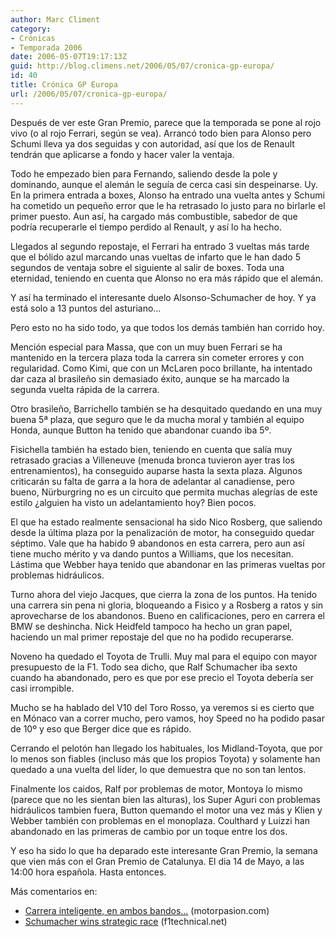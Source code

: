 ```yaml
---
author: Marc Climent
category:
- Crónicas
- Temporada 2006
date: 2006-05-07T19:17:13Z
guid: http://blog.climens.net/2006/05/07/cronica-gp-europa/
id: 40
title: Crónica GP Europa
url: /2006/05/07/cronica-gp-europa/
---
```


Después de ver este Gran Premio, parece que la temporada se pone al rojo vivo (o al rojo Ferrari, según se vea). Arrancó todo bien para Alonso pero Schumi lleva ya dos seguidas y con autoridad, así que los de Renault tendrán que aplicarse a fondo y hacer valer la ventaja.

Todo he empezado bien para Fernando, saliendo desde la pole y dominando, aunque el alemán le seguía de cerca casi sin despeinarse. Uy. En la primera entrada a boxes, Alonso ha entrado una vuelta antes y Schumi ha cometido un pequeño error que le ha retrasado lo justo para no birlarle el primer puesto. Aun así, ha cargado más combustible, sabedor de que podría recuperarle el tiempo perdido al Renault, y así lo ha hecho.

Llegados al segundo repostaje, el Ferrari ha entrado 3 vueltas más tarde que el bólido azul marcando unas vueltas de infarto que le han dado 5 segundos de ventaja sobre el siguiente al salir de boxes. Toda una eternidad, teniendo en cuenta que Alonso no era más rápido que el alemán.

Y así ha terminado el interesante duelo Alsonso-Schumacher de hoy. Y ya está solo a 13 puntos del asturiano&#8230;

<!--more-->

Pero esto no ha sido todo, ya que todos los demás también han corrido hoy.

Mención especial para Massa, que con un muy buen Ferrari se ha mantenido en la tercera plaza toda la carrera sin cometer errores y con regularidad. Como Kimi, que con un McLaren poco brillante, ha intentado dar caza al brasileño sin demasiado éxito, aunque se ha marcado la segunda vuelta rápida de la carrera.

Otro brasileño, Barrichello también se ha desquitado quedando en una muy buena 5ª plaza, que seguro que le da mucha moral y también al equipo Honda, aunque Button ha tenido que abandonar cuando iba 5º.

Fisichella también ha estado bien, teniendo en cuenta que salía muy retrasado gracias a Villeneuve (menuda bronca tuvieron ayer tras los entrenamientos), ha conseguido auparse hasta la sexta plaza. Algunos criticarán su falta de garra a la hora de adelantar al canadiense, pero bueno, Nürburgring no es un circuito que permita muchas alegrías de este estilo ¿alguien ha visto un adelantamiento hoy? Bien pocos.

El que ha estado realmente sensacional ha sido Nico Rosberg, que saliendo desde la última plaza por la penalización de motor, ha conseguido quedar séptimo. Vale que ha habido 9 abandonos en esta carrera, pero aun así tiene mucho mérito y va dando puntos a Williams, que los necesitan. Lástima que Webber haya tenido que abandonar en las primeras vueltas por problemas hidráulicos.

Turno ahora del viejo Jacques, que cierra la zona de los puntos. Ha tenido una carrera sin pena ni gloria, bloqueando a Fisico y a Rosberg a ratos y sin aprovecharse de los abandonos. Bueno en calificaciones, pero en carrera el BMW se deshincha. Nick Heidfeld tampoco ha hecho un gran papel, haciendo un mal primer repostaje del que no ha podido recuperarse.
  
Noveno ha quedado el Toyota de Trulli. Muy mal para el equipo con mayor presupuesto de la F1. Todo sea dicho, que Ralf Schumacher iba sexto cuando ha abandonado, pero es que por ese precio el Toyota debería ser casi irrompible.

Mucho se ha hablado del V10 del Toro Rosso, ya veremos si es cierto que en Mónaco van a correr mucho, pero vamos, hoy Speed no ha podido pasar de 10º y eso que Berger dice que es rápido.

Cerrando el pelotón han llegado los habituales, los Midland-Toyota, que por lo menos son fiables (incluso más que los propios Toyota) y solamente han quedado a una vuelta del líder, lo que demuestra que no son tan lentos.

Finalmente los caidos, Ralf por problemas de motor, Montoya lo mismo (parece que no les sientan bien las alturas), los Super Aguri con problemas hidráulicos tambien fuera, Button quemando el motor una vez más y Klien y Webber también con problemas en el monoplaza. Coulthard y Luizzi han abandonado en las primeras de cambio por un toque entre los dos.

Y eso ha sido lo que ha deparado este interesante Gran Premio, la semana que vien más con el Gran Premio de Catalunya. El dia 14 de Mayo, a las 14:00 hora española. Hasta entonces.

Más comentarios en:

  * <a target="_blank" href="http://www.motorpasion.com/formula1/carrera-inteligente-en-ambos-bandos">Carrera inteligente, en ambos bandos&#8230;</a> (motorpasion.com)
  * <a target="_blank" href="http://www.f1technical.net/news/2828">Schumacher wins strategic race</a> (f1technical.net)